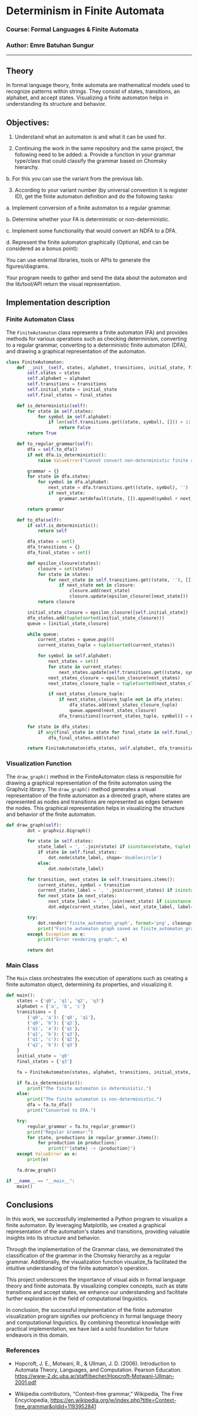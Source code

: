 # **Determinism in Finite Automata**

### **Course: Formal Languages & Finite Automata**
### **Author: Emre Batuhan Sungur**

----

## **Theory**
In formal language theory, finite automata are mathematical models used to recognize patterns within strings. They consist of states, transitions, an alphabet, and accept states. Visualizing a finite automaton helps in understanding its structure and behavior.

##  Objectives:

1. Understand what an automaton is and what it can be used for.

2. Continuing the work in the same repository and the same project, the following need to be added: 
a. Provide a function in your grammar type/class that could classify the grammar based on Chomsky hierarchy.

b. For this you can use the variant from the previous lab.

3. According to your variant number (by universal convention it is register ID), get the finite automaton definition and do the following tasks:

a. Implement conversion of a finite automaton to a regular grammar.

b. Determine whether your FA is deterministic or non-deterministic.

c. Implement some functionality that would convert an NDFA to a DFA.

d. Represent the finite automaton graphically (Optional, and can be considered as a bonus point):

You can use external libraries, tools or APIs to generate the figures/diagrams.

Your program needs to gather and send the data about the automaton and the lib/tool/API return the visual representation.

## **Implementation description**

### **Finite Automaton Class**
The `FiniteAutomaton` class represents a finite automaton (FA) and provides methods for various operations such as checking determinism, converting to a regular grammar, converting to a deterministic finite automaton (DFA), and drawing a graphical representation of the automaton.

```python
class FiniteAutomaton:
    def __init__(self, states, alphabet, transitions, initial_state, final_states):
        self.states = states
        self.alphabet = alphabet
        self.transitions = transitions
        self.initial_state = initial_state
        self.final_states = final_states

    def is_deterministic(self):
        for state in self.states:
            for symbol in self.alphabet:
                if len(self.transitions.get((state, symbol), [])) > 1:
                    return False
        return True

    def to_regular_grammar(self):
        dfa = self.to_dfa()
        if not dfa.is_deterministic():
            raise ValueError("Cannot convert non-deterministic finite automaton to regular grammar")

        grammar = {}
        for state in dfa.states:
            for symbol in dfa.alphabet:
                next_state = dfa.transitions.get((state, symbol), '')
                if next_state:
                    grammar.setdefault(state, []).append(symbol + next_state)

        return grammar

    def to_dfa(self):
        if self.is_deterministic():
            return self

        dfa_states = set()
        dfa_transitions = {}
        dfa_final_states = set()

        def epsilon_closure(states):
            closure = set(states)
            for state in states:
                for next_state in self.transitions.get((state, ''), []):
                    if next_state not in closure:
                        closure.add(next_state)
                        closure.update(epsilon_closure([next_state]))
            return closure

        initial_state_closure = epsilon_closure([self.initial_state])
        dfa_states.add(tuple(sorted(initial_state_closure)))
        queue = [initial_state_closure]

        while queue:
            current_states = queue.pop(0)
            current_states_tuple = tuple(sorted(current_states))

            for symbol in self.alphabet:
                next_states = set()
                for state in current_states:
                    next_states.update(self.transitions.get((state, symbol), []))
                next_states_closure = epsilon_closure(next_states)
                next_states_closure_tuple = tuple(sorted(next_states_closure))

                if next_states_closure_tuple:
                    if next_states_closure_tuple not in dfa_states:
                        dfa_states.add(next_states_closure_tuple)
                        queue.append(next_states_closure)
                    dfa_transitions[(current_states_tuple, symbol)] = next_states_closure_tuple

        for state in dfa_states:
            if any(final_state in state for final_state in self.final_states):
                dfa_final_states.add(state)

        return FiniteAutomaton(dfa_states, self.alphabet, dfa_transitions, initial_state_closure, dfa_final_states)

```
### **Visualization Function**
The `draw_graph()` method in the FiniteAutomaton class is responsible for drawing a graphical representation of the finite automaton using the Graphviz library. The `draw_graph()` method generates a visual representation of the finite automaton as a directed graph, where states are represented as nodes and transitions are represented as edges between the nodes. This graphical representation helps in visualizing the structure and behavior of the finite automaton.

``` python
def draw_graph(self):
        dot = graphviz.Digraph()

        for state in self.states:
            state_label = ', '.join(state) if isinstance(state, tuple) else state
            if state in self.final_states:
                dot.node(state_label, shape='doublecircle')
            else:
                dot.node(state_label)

        for transition, next_states in self.transitions.items():
            current_states, symbol = transition
            current_states_label = ', '.join(current_states) if isinstance(current_states, tuple) else current_states
            for next_state in next_states:
                next_state_label = ', '.join(next_state) if isinstance(next_state, tuple) else next_state
                dot.edge(current_states_label, next_state_label, label=symbol)

        try:
            dot.render('finite_automaton_graph', format='png', cleanup=True)
            print("Finite automaton graph saved as finite_automaton_graph.png")
        except Exception as e:
            print("Error rendering graph:", e)

        return dot
```
### **Main Class**
The `Main` class orchestrates the execution of operations such as creating a finite automaton object, determining its properties, and visualizing it.

``` python
def main():
    states = {'q0', 'q1', 'q2', 'q3'}
    alphabet = {'a', 'b', 'c'}
    transitions = {
        ('q0', 'a'): {'q0', 'q1'},
        ('q0', 'b'): {'q2'},
        ('q1', 'a'): {'q1'},
        ('q1', 'b'): {'q3'},
        ('q1', 'c'): {'q2'},
        ('q2', 'b'): {'q3'}
    }
    initial_state = 'q0'
    final_states = {'q3'}

    fa = FiniteAutomaton(states, alphabet, transitions, initial_state, final_states)

    if fa.is_deterministic():
        print("The finite automaton is deterministic.")
    else:
        print("The finite automaton is non-deterministic.")
        dfa = fa.to_dfa()
        print("Converted to DFA.")

    try:
        regular_grammar = fa.to_regular_grammar()
        print("Regular Grammar:")
        for state, productions in regular_grammar.items():
            for production in productions:
                print(f"{state} -> {production}")
    except ValueError as e:
        print(e)

    fa.draw_graph()

if __name__ == "__main__":
    main()
```
## **Conclusions**
In this work, we successfully implemented a Python program to visualize a finite automaton. By leveraging Matplotlib, we created a graphical representation of the automaton's states and transitions, providing valuable insights into its structure and behavior.

Through the implementation of the Grammar class, we demonstrated the classification of the grammar in the Chomsky hierarchy as a regular grammar. Additionally, the visualization function visualize_fa facilitated the intuitive understanding of the finite automaton's operation.

This project underscores the importance of visual aids in formal language theory and finite automata. By visualizing complex concepts, such as state transitions and accept states, we enhance our understanding and facilitate further exploration in the field of computational linguistics.

In conclusion, the successful implementation of the finite automaton visualization program signifies our proficiency in formal language theory and computational linguistics. By combining theoretical knowledge with practical implementation, we have laid a solid foundation for future endeavors in this domain.

### **References**
* Hopcroft, J. E., Motwani, R., & Ullman, J. D. (2006). Introduction to Automata Theory, Languages, and Computation. Pearson Education. https://www-2.dc.uba.ar/staff/becher/Hopcroft-Motwani-Ullman-2001.pdf

* Wikipedia contributors, "Context-free grammar," Wikipedia, The Free Encyclopedia, https://en.wikipedia.org/w/index.php?title=Context-free_grammar&oldid=1193952841